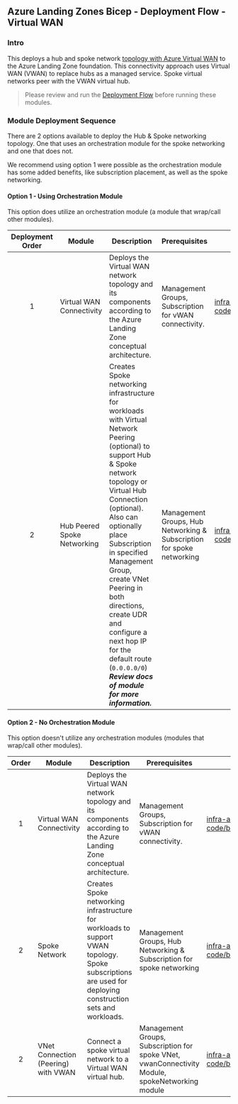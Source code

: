 <!-- markdownlint-disable -->
## Azure Landing Zones Bicep - Deployment Flow - Virtual WAN
<!-- markdownlint-restore -->

### Intro

This deploys a hub and spoke network [topology with Azure Virtual WAN](https://learn.microsoft.com/en-us/azure/architecture/networking/hub-spoke-vwan-architecture) to the Azure Landing Zone foundation. This connectivity approach uses Virtual WAN (VWAN) to replace hubs as a managed service. Spoke virtual networks peer with the VWAN virtual hub.

> Please review and run the [Deployment Flow](https://github.com/Azure/ALZ-Bicep/wiki/DeploymentFlow) before running these modules.

### Module Deployment Sequence

There are 2 options available to deploy the Hub & Spoke networking topology. One that uses an orchestration module for the spoke networking and one that does not.

We recommend using option 1 were possible as the orchestration module has some added benefits, like subscription placement, as well as the spoke networking.

#### Option 1 - Using Orchestration Module

This option does utilize an orchestration module (a module that wrap/call other modules).

| Deployment Order | Module                      | Description                                                                                                                                                                                                                                                                                                                                                                                                            | Prerequisites                                                         | Module Documentation                                                                                                                              |
| :--------------: | --------------------------- | ---------------------------------------------------------------------------------------------------------------------------------------------------------------------------------------------------------------------------------------------------------------------------------------------------------------------------------------------------------------------------------------------------------------------- | --------------------------------------------------------------------- | ------------------------------------------------------------------------------------------------------------------------------------------------- |
|        1         | Virtual WAN Connectivity    | Deploys the Virtual WAN network topology and its components according to the Azure Landing Zone conceptual architecture.                                                                                                                                                                                                                                                                                               | Management Groups, Subscription for vWAN connectivity.                | [infra-as-code/bicep/modules/vwanConnectivity](https://github.com/Azure/ALZ-Bicep/tree/main/infra-as-code/bicep/modules/vwanConnectivity)         |
|        2         | Hub Peered Spoke Networking | Creates Spoke networking infrastructure for workloads with Virtual Network Peering (optional) to support Hub & Spoke network topology or Virtual Hub Connection (optional). Also can optionally place Subscription in specified Management Group, create VNet Peering in both directions, create UDR and configure a next hop IP for the default route (`0.0.0.0/0`) ***Review docs of module for more information.*** | Management Groups, Hub Networking & Subscription for spoke networking | [infra-as-code/bicep/orchestration/hubPeeredSpoke](https://github.com/Azure/ALZ-Bicep/tree/main/infra-as-code/bicep/orchestration/hubPeeredSpoke) |

#### Option 2 - No Orchestration Module

This option doesn't utilize any orchestration modules (modules that wrap/call other modules).

| Order | Module                              | Description                                                                                                                                                  | Prerequisites                                                                                   | Module Documentation                                                                                                                      |
| :---: | ----------------------------------- | ------------------------------------------------------------------------------------------------------------------------------------------------------------ | ----------------------------------------------------------------------------------------------- | ----------------------------------------------------------------------------------------------------------------------------------------- |
|   1   | Virtual WAN Connectivity            | Deploys the Virtual WAN network topology and its components according to the Azure Landing Zone conceptual architecture.                                     | Management Groups, Subscription for vWAN connectivity.                                          | [infra-as-code/bicep/modules/vwanConnectivity](https://github.com/Azure/ALZ-Bicep/tree/main/infra-as-code/bicep/modules/vwanConnectivity) |
|   2   | Spoke Network                       | Creates Spoke networking infrastructure for workloads to support VWAN topology.  Spoke subscriptions are used for deploying construction sets and workloads. | Management Groups, Hub Networking & Subscription for spoke networking                           | [infra-as-code/bicep/modules/spokeNetworking](https://github.com/Azure/ALZ-Bicep/tree/main/infra-as-code/bicep/modules/spokeNetworking)   |
|   2   | VNet Connection (Peering) with VWAN | Connect a spoke virtual network to a Virtual WAN virtual hub.                                                                                                | Management Groups, Subscription for spoke VNet, vwanConnectivity Module, spokeNetworking module | [infra-as-code/bicep/modules/vnetPeeringVwan](https://github.com/Azure/ALZ-Bicep/tree/main/infra-as-code/bicep/modules/vnetPeeringVwan)   |
